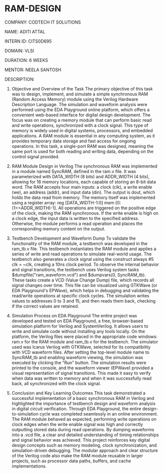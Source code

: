 # RAM-DESIGN

COMPANY: CODTECH IT SOLUTIONS

NAME: ADITI ATTAL

INTERN ID: CITS0D695

DOMAIN: VLSI

DURATION: 6 WEEKS

MENTOR: NEELA SANTOSH

DESCRIPTION:
1. Objective and Overview of the Task
The primary objective of this task was to design, implement, and simulate a simple synchronous RAM (Random Access Memory) module using the Verilog Hardware Description Language. The simulation and waveform analysis were performed using the EDA Playground online platform, which offers a convenient web-based interface for digital design development. The focus was on creating a memory module that can perform basic read and write operations, synchronized with a clock signal. This type of memory is widely used in digital systems, processors, and embedded applications. A RAM module is essential in any computing system, as it provides temporary data storage and fast access for ongoing operations. In this task, a single-port RAM was designed, meaning the same port is used for both reading and writing data, depending on the control signal provided.

2. RAM Module Design in Verilog
The synchronous RAM was implemented in a module named SyncRAM, defined in the ram.v file. It was parameterized with DATA_WIDTH (8 bits) and ADDR_WIDTH (4 bits), allowing for 16 memory locations, each capable of storing an 8-bit data word. The RAM accepts four main inputs: a clock (clk), a write enable (we), an address (addr), and input data (din). The output is dout, which holds the data read from memory. The memory itself was implemented using a register array: reg [DATA_WIDTH-1:0] mem [0:(1<<ADDR_WIDTH)-1]. All operations are triggered on the positive edge of the clock, making the RAM synchronous. If the write enable is high on a clock edge, the input data is written to the specified address. Otherwise, the module performs a read operation and places the corresponding memory content on the output.

3. Testbench Development and Waveform Dump
To validate the functionality of the RAM module, a testbench was developed in the ram_tb.v file. This testbench instantiates the RAM module and applies a series of write and read operations to simulate real-world usage. The testbench also generates a clock signal using the construct always #5 clk = ~clk, creating a 10ns clock period. To observe the internal behavior and signal transitions, the testbench uses Verilog system tasks $dumpfile("ram_waveform.vcd") and $dumpvars(0, SyncRAM_tb). These tasks create a VCD (Value Change Dump) file, which records all signal changes over time. This file can be visualized using GTKWave (or EDA Playground's EPWave), which helps in debugging and validating the read/write operations at specific clock cycles. The simulation writes values to addresses 0 to 3 and 15, and then reads them back, checking if the correct values are retained.

4. Simulation Process on EDA Playground
The entire project was developed and tested on EDA Playground, a free, browser-based simulation platform for Verilog and SystemVerilog. It allows users to write and simulate code without installing any tools locally. On the platform, the Verilog files were placed in the appropriate code windows: ram.v for the RAM module and ram_tb.v for the testbench. The simulator used was Icarus Verilog with GTKWave, selected for its compatibility with VCD waveform files. After setting the top-level module name to SyncRAM_tb and enabling waveform viewing, the simulation was executed by clicking the "Run" button. The simulation results were printed to the console, and the waveform viewer (EPWave) provided a visual representation of signal transitions. This made it easy to verify when data was written to memory and when it was successfully read back, all synchronized with the clock signal.

5. Conclusion and Key Learning Outcomes
This task demonstrated a successful implementation of a basic synchronous RAM in Verilog and highlighted the importance of testbench design and waveform analysis in digital circuit verification. Through EDA Playground, the entire design-to-simulation cycle was completed seamlessly in an online environment. The RAM module behaved as expected, performing write operations on clock edges when the write enable signal was high and correctly outputting stored data during read operations. By dumping waveforms into a .vcd file, a clear and detailed understanding of timing relationships and signal behavior was achieved. This project reinforces key digital design concepts such as memory modeling, clock synchronization, and simulation-driven debugging. The modular approach and clear structure of the Verilog code also make the RAM module reusable in larger projects, such as processor data paths, buffers, and cache implementations.
